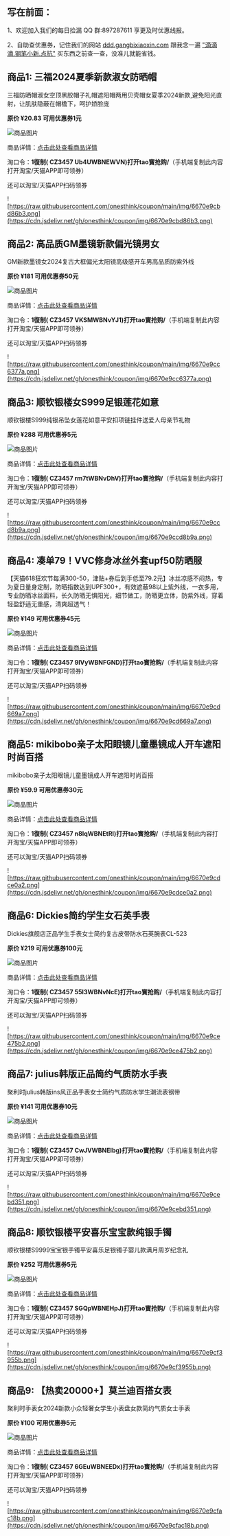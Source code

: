 ## 写在前面：

1、欢迎加入我们的每日捡漏 QQ 群:897287611 享更及时优惠线报。

2、自助查优惠券，记住我们的网站 [ddd.gangbixiaoxin.com](https://ddd.gangbixiaoxin.com) 跟我念一遍 ["滴滴滴.钢笔小新.点抗"](https://ddd.gangbixiaoxin.com) 买东西之前查一查，没准儿就能省钱。

## 商品1: 三福2024夏季新款淑女防晒帽

三福防晒帽淑女空顶黑胶帽子礼帽遮阳帽两用贝壳帽女夏季2024新款,避免阳光直射，让肌肤隐蔽在帽檐下，呵护娇脸庞

**原价 ¥20.83 可用优惠券1元**

![商品图片](https://img.alicdn.com/i3/397259828/O1CN017pxcgV2MTHSSYpkin_!!397259828.jpg)

商品详情：[点击此处查看商品详情](https://s.click.taobao.com/t?e=m%3D2%26s%3DDhNgmjqjybRw4vFB6t2Z2ueEDrYVVa64yK8Cckff7TXLWlSKdGSYDi42z%2FhPyD0nt4hWD5k2kjPWbLW7uhxyboGvCrJWHk1%2FTyVl44vrPmd3miNKHWpinpVm%2FOAUUFw71qrpxiwMoCNxc1AtbZGVS6Vrfyv%2BsXwUd%2FlwH6uUtbuMHuv7RoNv0Q0jFsbsQ7KWVXjfmk6a5bXsIythC7TT%2Bu3fHC5IePKq8O%2FGS6jRW6AhsV8dTllXBsVG3lmO0U4ElbRMz6GTKAYZjQKfJ2UQf03O4wtQ3K90XXhKrcBJdMz0AgUFKw8JZ4cNIHZejDgHX0%2B3obhRTo5xKmPmpIKZsA%3D%3D&amp;union_lens=lensId:TAPI@1718675893@213faecf_0da7_1902910ecac_80b1@01)

淘口令：**1復制( CZ3457 Ub4UWBNEWVN)打开tao寳抢购/**（手机端复制此内容打开淘宝/天猫APP即可领券）</p>

还可以淘宝/天猫APP扫码领券

![https://raw.githubusercontent.com/onesthink/coupon/main/img/6670e9cbd86b3.png](https://cdn.jsdelivr.net/gh/onesthink/coupon/img/6670e9cbd86b3.png)

## 商品2: 高品质GM墨镜新款偏光镜男女

GM新款墨镜女2024复古大框偏光太阳镜高级感开车男高品质防紫外线

**原价 ¥181 可用优惠券50元**

![商品图片](https://img.alicdn.com/bao/uploaded/i1/2211808505994/O1CN01yPK3mD1u9Iy2r1DpW_!!0-item_pic.jpg)

商品详情：[点击此处查看商品详情](https://s.click.taobao.com/t?e=m%3D2%26s%3DeIAoFQiM6N9w4vFB6t2Z2ueEDrYVVa64yK8Cckff7TXLWlSKdGSYDi42z%2FhPyD0n1aH1Hk3GeOjWbLW7uhxyboGvCrJWHk1%2FTyVl44vrPmd3miNKHWpinpVm%2FOAUUFw71qrpxiwMoCNxc1AtbZGVS4BI2p%2BX1JnPQ06KuZ693nzNEPXytV9ALq8XLr9cF0l0AOJ7n9hIYuTkWTPHo%2BXyosivy5Mduhw1hKN3BUgk8Y7AH0wes4sxF89ueEy2r0ni5Dwtx1GVeByZkU76Ct2m7PGwoSm1RVUU96nQe%2B0oX2HcL7X5oHxdwVpJZHlD8LORF2gComdle5RfT7ehuFFOjnEqY%2Bakgpmw&amp;union_lens=lensId:TAPI@1718675896@210781c6_0d82_1902910f77e_cd84@01)

淘口令：**1復制( CZ3457 VKSMWBNvYJ1)打开tao寳抢购/**（手机端复制此内容打开淘宝/天猫APP即可领券）</p>

还可以淘宝/天猫APP扫码领券

![https://raw.githubusercontent.com/onesthink/coupon/main/img/6670e9cc6377a.png](https://cdn.jsdelivr.net/gh/onesthink/coupon/img/6670e9cc6377a.png)

## 商品3: 顺钦银楼女S999足银莲花如意

顺钦银楼S999纯银吊坠女莲花如意平安扣项链挂件送爱人母亲节礼物

**原价 ¥288 可用优惠券5元**

![商品图片](https://img.alicdn.com/bao/uploaded/i3/1917482431/O1CN01tSYhgt1TpRl8rkZqL_!!0-item_pic.jpg)

商品详情：[点击此处查看商品详情](https://s.click.taobao.com/t?e=m%3D2%26s%3DFzYvoX9%2Bb79w4vFB6t2Z2ueEDrYVVa64yK8Cckff7TXLWlSKdGSYDi42z%2FhPyD0nlovu%2FCElQOvWbLW7uhxyboGvCrJWHk1%2FTyVl44vrPmd3miNKHWpinpVm%2FOAUUFw71qrpxiwMoCNxc1AtbZGVS33TCB2EH%2FlISmaPHWVsDTILZMqoQW%2BfuKGzo1lVxIion5o%2Bkl79DVtWtDepKZ0f1qKY2l5UAmoH9Vb2%2BMfhGkzWombKoUNob4U35SEwM5VvuIaS1HwvR8k4%2BfirBrx7mM7AMx9cWAx%2BEiM%2FlSG%2FbZT1Pf1veeP4vUI81zWv44GxU1NVKZy3ECfGDF1NzTQoPw%3D%3D&amp;union_lens=lensId:TAPI@1718675897@213dcdf8_0d92_1902910fdb3_902f@01)

淘口令：**1復制( CZ3457 rm7tWBNvDhV)打开tao寳抢购/**（手机端复制此内容打开淘宝/天猫APP即可领券）</p>

还可以淘宝/天猫APP扫码领券

![https://raw.githubusercontent.com/onesthink/coupon/main/img/6670e9ccd8b9a.png](https://cdn.jsdelivr.net/gh/onesthink/coupon/img/6670e9ccd8b9a.png)

## 商品4: 凑单79！VVC修身冰丝外套upf50防晒服

【天猫618狂欢节每满300-50，津贴+券后到手低至79.2元】冰丝凉感不闷热，专为夏日量身定制，防晒指数达到UPF300+，有效遮蔽98以上紫外线，一衣多用，专业防晒冰丝面料，长久防晒无惧阳光，细节做工，防晒更立体，防紫外线，穿着轻盈舒适无重感，清爽超透气！

**原价 ¥149 可用优惠券45元**

![商品图片](https://img.alicdn.com/i1/3697853843/O1CN01L2Fezg1eG92qFh4Ij_!!3697853843.jpg)

商品详情：[点击此处查看商品详情](https://s.click.taobao.com/t?e=m%3D2%26s%3DXo5zjzzdw7Zw4vFB6t2Z2ueEDrYVVa64yK8Cckff7TXLWlSKdGSYDi%2BdqPGHbmQDJ1gyddu7kN%2FWbLW7uhxyboGvCrJWHk1%2FTyVl44vrPmd3miNKHWpinpVm%2FOAUUFw71qrpxiwMoCNxc1AtbZGVS93h3Z9D1Ed2QkYBtv1PVK8LZMqoQW%2BfuKGzo1lVxIiooKomfa11aHHUntcdZFL4zJaTJc8i%2BY5vd1qAafYl34IMLRz6Wb0puyzwUuSpP1jalbRMz6GTKAYZjQKfJ2UQf03O4wtQ3K90k8IJaq3v7HITIcQBDXy0OjS2hNGYaFHgX0%2B3obhRTo5xKmPmpIKZsA%3D%3D&amp;union_lens=lensId:TAPI@1718675900@213f3154_0d8e_19029110942_b4ec@01)

淘口令：**1復制( CZ3457 9lVyWBNFGND)打开tao寳抢购/**（手机端复制此内容打开淘宝/天猫APP即可领券）</p>

还可以淘宝/天猫APP扫码领券

![https://raw.githubusercontent.com/onesthink/coupon/main/img/6670e9cd669a7.png](https://cdn.jsdelivr.net/gh/onesthink/coupon/img/6670e9cd669a7.png)

## 商品5: mikibobo亲子太阳眼镜儿童墨镜成人开车遮阳时尚百搭

mikibobo亲子太阳眼镜儿童墨镜成人开车遮阳时尚百搭

**原价 ¥59.9 可用优惠券30元**

![商品图片](https://img.alicdn.com/bao/uploaded/i3/2215806999883/O1CN018tDslX2MsTHJlbbLp_!!0-item_pic.jpg)

商品详情：[点击此处查看商品详情](https://s.click.taobao.com/t?e=m%3D2%26s%3Ddk49kof9qHFw4vFB6t2Z2ueEDrYVVa64yK8Cckff7TXLWlSKdGSYDi%2BdqPGHbmQD8sviUM61dt3WbLW7uhxyboGvCrJWHk1%2FTyVl44vrPmd3miNKHWpinpVm%2FOAUUFw71qrpxiwMoCNxc1AtbZGVS9eFd4qljZBZoQ6Z5m497HHNEPXytV9ALoS4zvCRUrquxFJ0YZ0JPvVZknA%2BvPsQjHbx7JYLbrwOefpInekqIOrL2MWfSwMhexYh3ngP3Et7jGR71Dq7M7lTU1UpnLcQJ9kYvQZuIwx3oGeIQL4Fi9HPje43V0mu9yHlQykkmRMbhgcbUccTft%2B228n1ngbVmA%3D%3D&amp;union_lens=lensId:TAPI@1718675902@213f13ee_0d6d_19029111137_dab5@01)

淘口令：**1復制( CZ3457 n8IqWBNEtRI)打开tao寳抢购/**（手机端复制此内容打开淘宝/天猫APP即可领券）</p>

还可以淘宝/天猫APP扫码领券

![https://raw.githubusercontent.com/onesthink/coupon/main/img/6670e9cdce0a2.png](https://cdn.jsdelivr.net/gh/onesthink/coupon/img/6670e9cdce0a2.png)

## 商品6: Dickies简约学生女石英手表

Dickies旗舰店正品学生手表女士简约复古皮带防水石英腕表CL-523

**原价 ¥219 可用优惠券100元**

![商品图片](https://img.alicdn.com/bao/uploaded/i3/2885915920/O1CN012JvRLp1tbPfgsjnuc_!!2885915920.jpg)

商品详情：[点击此处查看商品详情](https://s.click.taobao.com/t?e=m%3D2%26s%3DZoSRN1l1uP1w4vFB6t2Z2ueEDrYVVa64yK8Cckff7TXLWlSKdGSYDi%2BdqPGHbmQDlovu%2FCElQOvWbLW7uhxyboGvCrJWHk1%2FTyVl44vrPmd3miNKHWpinpVm%2FOAUUFw71qrpxiwMoCNxc1AtbZGVS3HeNWAzZqfij6DTCdyavw0LZMqoQW%2BfuKGzo1lVxIio8WGU8zrrn7vLeY1ginUij5AImHZZfbEmciGnou2vbZI53EiEXSvPDfWLmJc63mPouIaS1HwvR8k4%2BfirBrx7mM7AMx9cWAx%2BEiM%2FlSG%2FbZSb%2Ba5r0kNdts%2FaOCm6E7B0U1NVKZy3ECfGDF1NzTQoPw%3D%3D&amp;union_lens=lensId:TAPI@1718675907@212cb236_0d6c_190291124f1_4fd2@01)

淘口令：**1復制( CZ3457 55I3WBNvNcE)打开tao寳抢购/**（手机端复制此内容打开淘宝/天猫APP即可领券）</p>

还可以淘宝/天猫APP扫码领券

![https://raw.githubusercontent.com/onesthink/coupon/main/img/6670e9ce475b2.png](https://cdn.jsdelivr.net/gh/onesthink/coupon/img/6670e9ce475b2.png)

## 商品7: julius韩版正品简约气质防水手表

聚利时julius韩版ins风正品手表女士简约气质防水学生潮流表钢带

**原价 ¥141 可用优惠券10元**

![商品图片](https://img.alicdn.com/bao/uploaded/i4/2419156672/O1CN01aOb6tS1z9pL9yB2hW_!!0-item_pic.jpg)

商品详情：[点击此处查看商品详情](https://s.click.taobao.com/t?e=m%3D2%26s%3DJlHH2Gy%2BQJFw4vFB6t2Z2ueEDrYVVa64yK8Cckff7TXLWlSKdGSYDq%2Ftgt6f3%2BujRitN3%2FurF3zWbLW7uhxyboGvCrJWHk1%2FTyVl44vrPmd3miNKHWpinpVm%2FOAUUFw71qrpxiwMoCNxc1AtbZGVS5s9lKS2wkVMASMqMeslXc4LZMqoQW%2BfuKGzo1lVxIiotYWlyrxy%2Bg173DlVn%2Fkyl7nId5AT9jsKWlWywO0NvQ820r%2FEIdqysArMuv0PkZbG64rkhu43Ce04%2BfirBrx7mM7AMx9cWAx%2BEiM%2FlSG%2FbZQJW2h56%2Fc5vkE8DnBMvfoKU1NVKZy3ECfGDF1NzTQoPw%3D%3D&amp;union_lens=lensId:TAPI@1718675911@213f5b7b_0dd4_190291131db_9a62@01)

淘口令：**1復制( CZ3457 CwJVWBNEIbg)打开tao寳抢购/**（手机端复制此内容打开淘宝/天猫APP即可领券）</p>

还可以淘宝/天猫APP扫码领券

![https://raw.githubusercontent.com/onesthink/coupon/main/img/6670e9cebd351.png](https://cdn.jsdelivr.net/gh/onesthink/coupon/img/6670e9cebd351.png)

## 商品8: 顺钦银楼平安喜乐宝宝款纯银手镯

顺钦银楼S9999宝宝银手镯平安喜乐足银镯子婴儿款满月周岁纪念礼

**原价 ¥252 可用优惠券5元**

![商品图片](https://img.alicdn.com/bao/uploaded/i1/1917482431/O1CN019214xJ1TpRf6PVu4m_!!0-item_pic.jpg)

商品详情：[点击此处查看商品详情](https://s.click.taobao.com/t?e=m%3D2%26s%3DbB6Sqlyt%2F61w4vFB6t2Z2ueEDrYVVa64yK8Cckff7TXLWlSKdGSYDq%2Ftgt6f3%2Bujxq3IhSJN6GTWbLW7uhxyboGvCrJWHk1%2FTyVl44vrPmd3miNKHWpinpVm%2FOAUUFw71qrpxiwMoCNxc1AtbZGVS33TCB2EH%2FlISmaPHWVsDTILZMqoQW%2BfuKGzo1lVxIiolbRUbxaCjUeUrzxVzp351aZqliUh4PQQoVmnyLFI37LgJDoSpBbzW4bV%2BdJh2RLxlbRMz6GTKAYZjQKfJ2UQf03O4wtQ3K90XXhKrcBJdMyKINPxWfVgjTz4RHznVsOwX0%2B3obhRTo5xKmPmpIKZsA%3D%3D&amp;union_lens=lensId:TAPI@1718675914@213c6009_212c_19029113d3a_624b@01)

淘口令：**1復制( CZ3457 SGQpWBNEHpJ)打开tao寳抢购/**（手机端复制此内容打开淘宝/天猫APP即可领券）</p>

还可以淘宝/天猫APP扫码领券

![https://raw.githubusercontent.com/onesthink/coupon/main/img/6670e9cf3955b.png](https://cdn.jsdelivr.net/gh/onesthink/coupon/img/6670e9cf3955b.png)

## 商品9: 【热卖20000+】莫兰迪百搭女表

聚利时手表女2024新款小众轻奢女学生小表盘女款简约气质女士手表

**原价 ¥100 可用优惠券5元**

![商品图片](https://img.alicdn.com/bao/uploaded/i1/2155640124/O1CN01AegOEs1CmphAM4lk5_!!0-item_pic.jpg)

商品详情：[点击此处查看商品详情](https://s.click.taobao.com/t?e=m%3D2%26s%3D9X8SpihxCipw4vFB6t2Z2ueEDrYVVa64yK8Cckff7TXLWlSKdGSYDq%2Ftgt6f3%2Buj5x%2BIUlGKNpXWbLW7uhxyboGvCrJWHk1%2FTyVl44vrPmd3miNKHWpinpVm%2FOAUUFw71qrpxiwMoCNxc1AtbZGVS59EuO84YGPg4B5FgMOO37YLZMqoQW%2BfuKGzo1lVxIioU2A%2FSrQtrmMfqREq7qMhbb1lwQV1v9qI7vXAnDgtDoQ5jrNJCC9cR6NREULvXmfcniWZuItd%2Fr84%2BfirBrx7mM7AMx9cWAx%2BEiM%2FlSG%2FbZSDpqkrKeHaSuEG1WX2PUzZU1NVKZy3ECfGDF1NzTQoPw%3D%3D&amp;union_lens=lensId:TAPI@1718675915@21669af1_0d9e_190291142b3_ab15@01)

淘口令：**1復制( CZ3457 6GEuWBNEEDx)打开tao寳抢购/**（手机端复制此内容打开淘宝/天猫APP即可领券）</p>

还可以淘宝/天猫APP扫码领券

![https://raw.githubusercontent.com/onesthink/coupon/main/img/6670e9cfac18b.png](https://cdn.jsdelivr.net/gh/onesthink/coupon/img/6670e9cfac18b.png)


